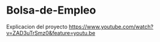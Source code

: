 # Bolsa-de-Empleo
Explicacion del proyecto
https://www.youtube.com/watch?v=ZAD3uTrSmz0&feature=youtu.be

